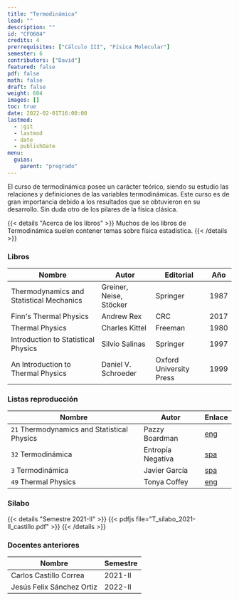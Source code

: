 ```yaml
---
title: "Termodinámica"
lead: ""
description: ""
id: "CFO604"
credits: 4
prerrequisites: ["Cálculo III", "Física Molecular"]
semester: 6
contributors: ["David"]
featured: false
pdf: false
math: false
draft: false
weight: 604
images: []
toc: true
date: 2022-02-01T16:00:00
lastmod:
  - :git
  - lastmod
  - date
  - publishDate
menu:
  guias:
    parent: "pregrado"
---
```


El curso de termodinámica posee un carácter teórico, siendo su estudio las relaciones y definiciones de las variables termodinámicas. Este curso es de gran importancia debido a los resultados que se obtuvieron en su desarrollo. Sin duda otro de los pilares de la física clásica.

{{< details "Acerca de los libros" >}}
Muchos de los libros de Termodinámica suelen contener temas sobre física estadística.
{{< /details >}}

### Libros

|Nombre|Autor|Editorial|Año|
|------|-----|---------|---|
|Thermodynamics and Statistical Mechanics|Greiner, Neise, Stöcker|Springer|1987|
|Finn's Thermal Physics|Andrew Rex|CRC|2017|
|Thermal Physics|Charles Kittel|Freeman|1980|
|Introduction to Statistical Physics|Silvio Salinas|Springer|1997|
|An Introduction to Thermal Physics|Daniel V. Schroeder|Oxford University Press|1999|

### Listas reproducción

| Nombre | Autor | Enlace |
| ------ | ----- | ------ |
| ```21``` Thermodynamics and Statistical Physics | Pazzy Boardman | [eng](https://www.youtube.com/playlist?list=PLVjZPwRzdu40ZWkRxvwjan9ZyIbVexzOK) |
| ```32``` Termodinámica | Entropía Negativa | [spa](https://www.youtube.com/playlist?list=PLBMRQ0GOZVeUupx-NE0HJBwNaa1shUHR3) |
| ```3``` Termodinámica | Javier García | [spa](https://www.youtube.com/playlist?list=PLAnA8FVrBl8CKOC5CCPSLWAE887RAKnTV) |
| ```49``` Thermal Physics | Tonya Coffey | [eng](https://www.youtube.com/playlist?list=PLm2F3BtpcrEguyXo7mWlF47-YFB3vBvbY) |

### Sílabo

{{< details "Semestre 2021-II" >}}
{{< pdfjs file="T_sílabo_2021-II_castillo.pdf" >}}
{{< /details >}}

### Docentes anteriores

| Nombre | Semestre |
| ------ | -------- |
| Carlos Castillo Correa | 2021-II |
| Jesús Felix Sánchez Ortiz | 2022-II |
